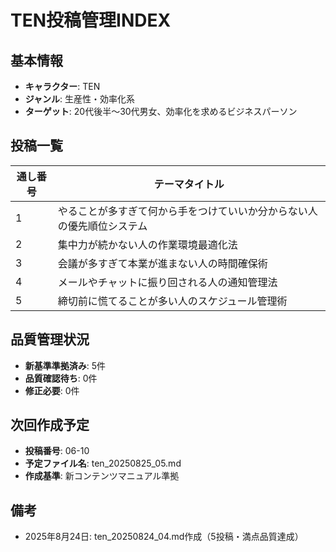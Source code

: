 # TEN投稿管理INDEX

## 基本情報
- **キャラクター**: TEN
- **ジャンル**: 生産性・効率化系
- **ターゲット**: 20代後半〜30代男女、効率化を求めるビジネスパーソン

## 投稿一覧

| 通し番号 | テーマタイトル |
|---------|-------------|
| 1 | やることが多すぎて何から手をつけていいか分からない人の優先順位システム |
| 2 | 集中力が続かない人の作業環境最適化法 |
| 3 | 会議が多すぎて本業が進まない人の時間確保術 |
| 4 | メールやチャットに振り回される人の通知管理法 |
| 5 | 締切前に慌てることが多い人のスケジュール管理術 |

## 品質管理状況
- **新基準準拠済み**: 5件
- **品質確認待ち**: 0件
- **修正必要**: 0件

## 次回作成予定
- **投稿番号**: 06-10
- **予定ファイル名**: ten_20250825_05.md
- **作成基準**: 新コンテンツマニュアル準拠

## 備考
- 2025年8月24日: ten_20250824_04.md作成（5投稿・満点品質達成）